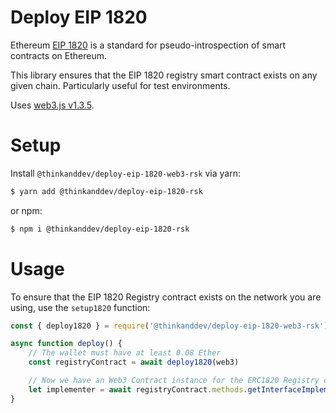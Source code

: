 # Deploy EIP 1820

Ethereum [EIP 1820](https://github.com/ethereum/EIPs/blob/master/EIPS/eip-1820.md) is a standard for pseudo-introspection of smart contracts on Ethereum.

This library ensures that the EIP 1820 registry smart contract exists on any given chain.  Particularly useful for test environments.

Uses [web3.js v1.3.5](https://web3js.readthedocs.io/en/v1.3.5/).


# Setup

Install `@thinkanddev/deploy-eip-1820-web3-rsk` via yarn:

```sh
$ yarn add @thinkanddev/deploy-eip-1820-rsk
```

or npm:

```sh
$ npm i @thinkanddev/deploy-eip-1820-rsk
```

# Usage

To ensure that the EIP 1820 Registry contract exists on the network you are using, use the `setup1820` function:

```javascript
const { deploy1820 } = require('@thinkanddev/deploy-eip-1820-web3-rsk')

async function deploy() {
    // The wallet must have at least 0.08 Ether
    const registryContract = await deploy1820(web3)

    // Now we have an Web3 Contract instance for the ERC1820 Registry contract
    let implementer = await registryContract.methods.getInterfaceImplementer('0x1234...', '0xINTERFACE_HASH').call()
}

```